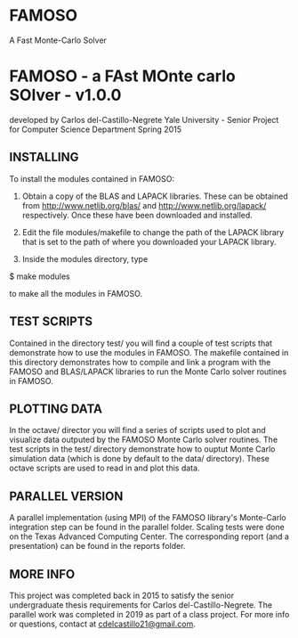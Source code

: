 # FAMOSO
A Fast Monte-Carlo Solver

# FAMOSO - a FAst MOnte carlo SOlver - v1.0.0
developed by Carlos del-Castillo-Negrete
Yale University - Senior Project for Computer Science Department
Spring 2015


## INSTALLING 

To install the modules contained in FAMOSO:

1) Obtain a copy of the BLAS and LAPACK libraries. These can be obtained from http://www.netlib.org/blas/ and http://www.netlib.org/lapack/ respectively. Once these have been downloaded and installed. 

2) Edit the file modules/makefile to change the path of the LAPACK library that is set to the path of where you downloaded your LAPACK library.

3) Inside the modules directory, type 

$ make modules

to make all the modules in FAMOSO.


## TEST SCRIPTS 

Contained in the directory test/ you will find a couple of test scripts that demonstrate how to use the modules in FAMOSO. The makefile contained in this directory demonstrates how to compile and link a program with the FAMOSO and BLAS/LAPACK libraries to run the Monte Carlo solver routines in FAMOSO. 


## PLOTTING DATA

In the octave/ director you will find a series of scripts used to plot and visualize data outputed by the FAMOSO Monte Carlo solver routines. The test scripts in the test/ directory demonstrate how to ouptut Monte Carlo simulation data (which is done by default to the data/ directory). These octave scripts are used to read in and plot this data. 

## PARALLEL VERSION

A parallel implementation (using MPI) of the FAMOSO library's Monte-Carlo integration step can be found in the parallel folder.
Scaling tests were done on the Texas Advanced Computing Center.
The corresponding report (and a presentation) can be found in the reports folder.


## MORE INFO

This project was completed back in 2015 to satisfy the senior undergraduate thesis requirements for Carlos del-Castillo-Negrete. 
The parallel work was completed in 2019 as part of a class project.
For more info or questions, contact at cdelcastillo21@gmail.com.
